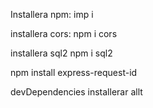Installera npm:
imp i

installera cors:
npm i cors

installera sql2
npm i sql2

npm install express-request-id

devDependencies installerar allt 
